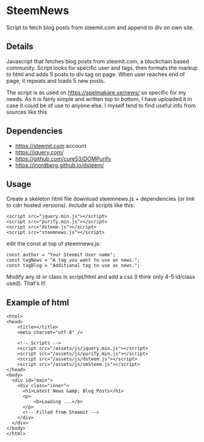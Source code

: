 # SteemNews
Script to fetch blog posts from steemit.com and append to div on own site.

## Details
Javascript that fetches blog posts from steemit.com, a blockchain based community. Script looks for specific user and tags, then formats the markup to html and adds 5 posts to div tag on page. When user reaches end of page, it repeats and loads 5 new posts.

The script is as used on https://spelmakare.se/news/ so specific for my needs. As it is fairly simple and written top to bottom, I have uploaded it in case it could be of use to anyone else. I myself tend to find useful info from sources like this.

## Dependencies
* https://steemit.com account
* https://jquery.com/
* https://github.com/cure53/DOMPurify
* https://jnordberg.github.io/dsteem/

## Usage
Create a skeleton html file download steemnews.js + dependencies (or link to cdn hosted versions). Include all scripts like this:
```
<script src="jquery.min.js"></script>
<script src="purify.min.js"></script>
<script src="dsteem.js"></script>
<script src="steemnews.js"></script>
```

edit the const at top of steemnews.js:
```
const author = "Your Steemit User name";
const tagNews = "A tag you want to use as news.";
const tagBlog = "Additional tag to use as news.";
```
Modify any id or class in script/html and add a css (I think only 4-5 id/class used).
That's it!

## Example of html
```
<html>
<head>
    <title></title>
    <meta charset="utf-8" />
    
    <!-- Scripts -->
    <script src="/assets/js/jquery.min.js"></script>
    <script src="/assets/js/purify.min.js"></script>
    <script src="/assets/js/dsteem.js"></script>
    <script src="/assets/js/smSteem.js"></script>
</head>
<body>
  <div id="main">
    <div class="inner">
      <h1>Latest News &amp; Blog Posts</h1>
      <p>
          <b>Loading ...</b>
      </p>
      <!-- Filled from Steemit -->
    </div>
  </div>
</body>
</html>
```
